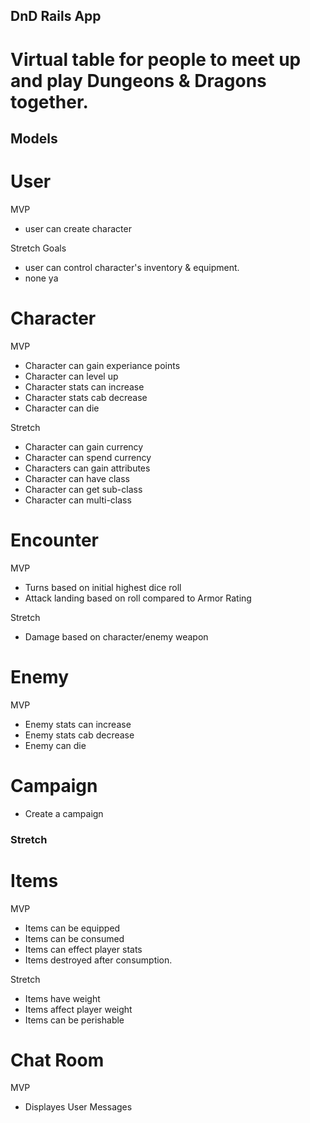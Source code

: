 ## DnD Rails App

# Virtual table for people to meet up and play Dungeons & Dragons together.

## Models

# User
    
MVP
<!-- * Can login -->
<!-- * Can sign-up -->
* user can create character


Stretch Goals
* user can control character's inventory & equipment.
* none ya


# Character

MVP
* Character can gain experiance points
* Character can level up
* Character stats can increase
* Character stats cab decrease  
* Character can die

Stretch
* Character can gain currency
* Character can spend currency
* Characters can gain attributes
* Character can have class
* Character can get sub-class
* Character can multi-class


# Encounter

MVP
* Turns based on initial highest dice roll
* Attack landing based on roll compared to Armor Rating
<!-- * Joins Character and Monsters -->

Stretch
* Damage based on character/enemy weapon

# Enemy 

MVP
* Enemy stats can increase
* Enemy stats cab decrease  
* Enemy can die


# Campaign
* Create a campaign


### Stretch

# Items

MVP  
* Items can be equipped
* Items can be consumed
* Items can effect player stats
* Items destroyed after consumption.

Stretch
* Items have weight
* Items affect player weight
* Items can be perishable
    
# Chat Room

MVP
* Displayes User Messages